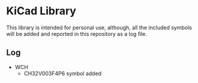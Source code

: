 # KiCad Library

This library is intended for personal use, although, all the included symbols will be added and reported in this repository as a log file.


## Log
- WCH
    - CH32V003F4P6 symbol added
